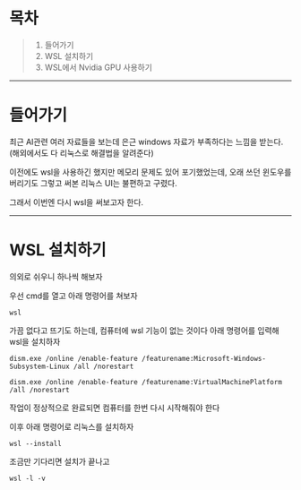 # 목차
>1. 들어가기
>2. WSL 설치하기
>3. WSL에서 Nvidia GPU 사용하기

---

# 들어가기
최근 AI관련 여러 자료들을 보는데 은근 windows 자료가 부족하다는 느낌을 받는다.
(해외에서도 다 리눅스로 해결법을 알려준다)

이전에도 wsl을 사용하긴 했지만 메모리 문제도 있어 포기했었는데, 오래 쓰던 윈도우를 버리기도 그렇고 써본 리눅스 UI는 불편하고 구렸다.

그래서 이번엔 다시 wsl을 써보고자 한다.

---

# WSL 설치하기
의외로 쉬우니 하나씩 해보자

우선 cmd를 열고 아래 명령어를 쳐보자
```
wsl
```

가끔 없다고 뜨기도 하는데, 컴퓨터에 wsl 기능이 없는 것이다
아래 명령어를 입력해 wsl을 설치하자
```
dism.exe /online /enable-feature /featurename:Microsoft-Windows-Subsystem-Linux /all /norestart
```

```
dism.exe /online /enable-feature /featurename:VirtualMachinePlatform /all /norestart
```
작업이 정상적으로 완료되면 컴퓨터를 한번 다시 시작해줘야 한다

이후 아래 명령어로 리눅스를 설치하자
```
wsl --install
```

조금만 기다리면 설치가 끝나고 
```
wsl -l -v
```